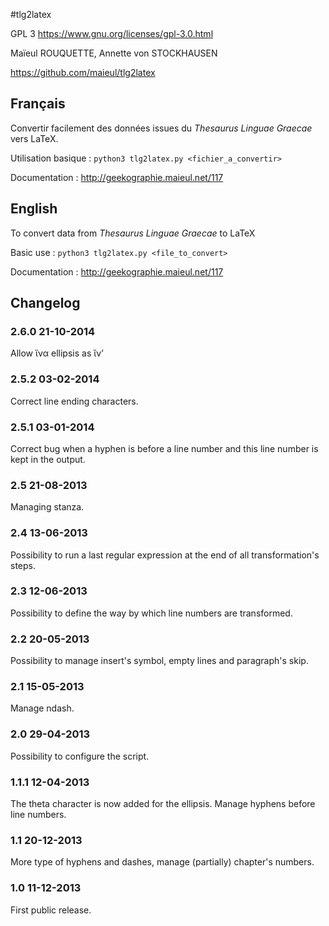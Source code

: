 #tlg2latex

GPL 3 https://www.gnu.org/licenses/gpl-3.0.html

Maïeul ROUQUETTE, Annette von STOCKHAUSEN

https://github.com/maieul/tlg2latex

## Français
Convertir facilement des données issues du *Thesaurus Linguae Graecae* vers LaTeX.

Utilisation basique : ```python3 tlg2latex.py <fichier_a_convertir>```

Documentation : http://geekographie.maieul.net/117

## English
To convert data from *Thesaurus Linguae Graecae* to LaTeX

Basic use : ```python3 tlg2latex.py <file_to_convert>```

Documentation : http://geekographie.maieul.net/117

## Changelog 

### 2.6.0 21-10-2014

Allow ἴνα ellipsis as ἴν’

### 2.5.2 03-02-2014

Correct line ending characters.

### 2.5.1 03-01-2014

Correct bug when a hyphen is before a line number and this line number is kept in the output.

### 2.5 21-08-2013

Managing stanza.

### 2.4 13-06-2013

Possibility to run a last regular expression at the end of all transformation's steps.

### 2.3 12-06-2013

Possibility to define the way by which line numbers are transformed.

### 2.2 20-05-2013

Possibility to manage insert's symbol, empty lines and paragraph's skip.

### 2.1 15-05-2013

Manage ndash.


### 2.0 29-04-2013

Possibility to configure the script.

### 1.1.1 12-04-2013

The theta character is now added for the ellipsis. Manage hyphens before line numbers.

### 1.1 20-12-2013

More type of hyphens and dashes, manage (partially) chapter's numbers.

### 1.0 11-12-2013

First public release.

